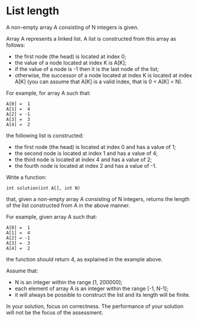 # List length

A non-empty array A consisting of N integers is given.

Array A represents a linked list. A list is constructed from this array as follows:
- the first node (the head) is located at index 0;
- the value of a node located at index K is A[K];
- if the value of a node is -1 then it is the last node of the list;
- otherwise, the successor of a node located at index K is located at index A[K] (you can assume that A[K] is a valid index, that is 0 < A[K] < N).

For example, for array A such that:

    A[0] =  1
    A[1] =  4
    A[2] = -1
    A[3] =  3
    A[4] =  2

the following list is constructed:
- the first node (the head) is located at index 0 and has a value of 1;
- the second node is located at index 1 and has a value of 4;
- the third node is located at index 4 and has a value of 2;
- the fourth node is located at index 2 and has a value of -1.

Write a function:

    int solution(int A[], int N)

that, given a non-empty array A consisting of N integers, returns the length of the list constructed from A in the above manner.

For example, given array A such that:

    A[0] =  1
    A[1] =  4
    A[2] = -1
    A[3] =  3
    A[4] =  2

the function should return 4, as explained in the example above.

Assume that:
- N is an integer within the range [1, 200000];
- each element of array A is an integer within the range [-1, N-1];
- it will always be possible to construct the list and its length will be finite.

In your solution, focus on correctness. The performance of your solution will not be the focus of the assessment.

